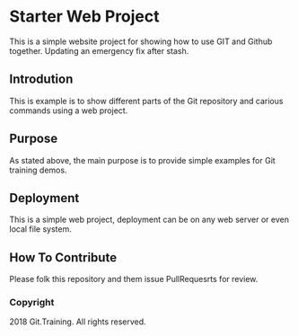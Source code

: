 # Starter Web Project

This is a simple website project for 
showing how to use GIT and Github together. Updating an emergency fix after stash.

## Introdution

This is example is to show different parts
of the Git repository and carious commands
using a web project.

## Purpose

As stated above, the main purpose is to
provide simple examples for Git training
demos.

## Deployment

This is a simple web project, deployment
can be on any web server or even local
file system.

## How To Contribute

Please folk this repository and them issue PullRequesrts for review.

### Copyright

2018 Git.Training. All rights reserved.